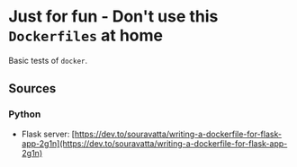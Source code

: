Just for fun - Don't use this `Dockerfiles` at home
===================================================

Basic tests of `docker`.


Sources
-------

### Python


  * Flask server: [https://dev.to/souravatta/writing-a-dockerfile-for-flask-app-2g1n](https://dev.to/souravatta/writing-a-dockerfile-for-flask-app-2g1n)
